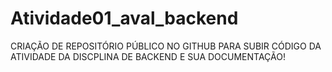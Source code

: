 # Atividade01_aval_backend
CRIAÇÃO DE REPOSITÓRIO PÚBLICO NO GITHUB PARA SUBIR CÓDIGO DA ATIVIDADE DA DISCPLINA DE BACKEND E SUA DOCUMENTAÇÃO!
